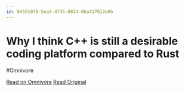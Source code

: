 ```yaml
---
id: 945510f8-5ea3-4735-8814-6ba417612e0b
---
```


# Why I think C++ is still a desirable coding platform compared to Rust
#Omnivore

[Read on Omnivore](https://omnivore.app/me/why-i-think-c-is-still-a-desirable-coding-platform-compared-to-r-18deca9405f)
[Read Original](https://lucisqr.substack.com/p/why-i-think-c-is-still-a-very-attractive)

